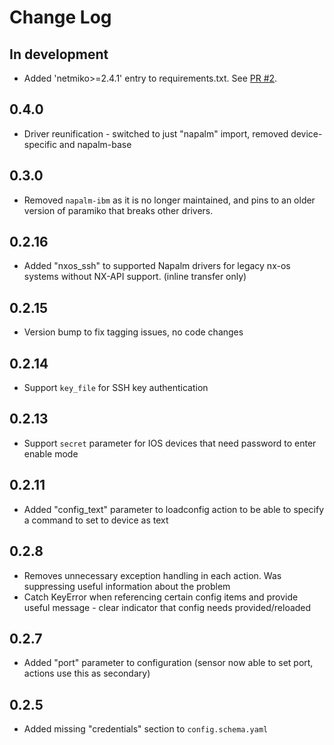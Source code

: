 # Change Log

## In development

- Added 'netmiko>=2.4.1' entry to requirements.txt. See [PR #2](https://github.com/nre-learning/stackstorm-napalm/pull/2).

## 0.4.0

- Driver reunification - switched to just "napalm" import, removed device-specific and napalm-base

## 0.3.0

- Removed `napalm-ibm` as it is no longer maintained, and pins to an older version of paramiko that breaks other drivers.

## 0.2.16

- Added "nxos_ssh" to supported Napalm drivers for legacy nx-os systems without NX-API support. (inline transfer only)

## 0.2.15

- Version bump to fix tagging issues, no code changes

## 0.2.14

- Support `key_file` for SSH key authentication

## 0.2.13

- Support `secret` parameter for IOS devices that need password to enter enable mode

## 0.2.11

- Added "config_text" parameter to loadconfig action to be able to specify a command to set to device as text

## 0.2.8

- Removes unnecessary exception handling in each action. Was suppressing useful information about the problem
- Catch KeyError when referencing certain config items and provide useful message - clear indicator that config needs provided/reloaded

## 0.2.7

- Added "port" parameter to configuration (sensor now able to set port, actions use this as secondary)

## 0.2.5

- Added missing "credentials" section to `config.schema.yaml`
